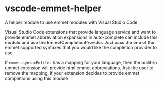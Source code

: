 # vscode-emmet-helper
A helper module to use emmet modules with Visual Studio Code


Visual Studio Code extensions that provide language service and want to provide emmet abbreviation expansions 
in auto-complete can include this module and use the EmmetCompletionProvider.
Just pass the one of the emmet supported syntaxes that you would like the completion provider to use.

If `emmet.syntaxPofiles` has a mapping for your language, then the builit-in emmet extension will provide 
html emmet abbreviations. Ask the user to remove the mapping, if your extension decides to provide
emmet completions using this module